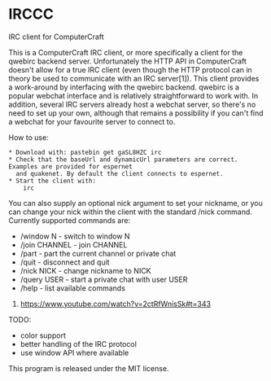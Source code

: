 IRCCC
=====

IRC client for ComputerCraft

This is a ComputerCraft IRC client, or more specifically a client for the qwebirc backend server.
Unfortunately the HTTP API in ComputerCraft doesn't allow for a true IRC client (even though the
HTTP protocol can in theory be used to communicate with an IRC server[1]). This client provides
a work-around by interfacing with the qwebirc backend. qwebirc is a popular webchat interface and
is relatively straightforward to work with. In addition, several IRC servers already host a webchat
server, so there's no need to set up your own, although that remains a possibility if you can't
find a webchat for your favourite server to connect to.

How to use:

	* Download with: pastebin get gaSL8HZC irc
	* Check that the baseUrl and dynamicUrl parameters are correct. Examples are provided for espernet
	  and quakenet. By default the client connects to espernet.
	* Start the client with:
		irc

You can also supply an optional nick argument to set your nickname, or you can change your nick within the client with the standard /nick command.
Currently supported commands are:

- /window N			- switch to window N
- /join CHANNEL		- join CHANNEL
- /part				- part the current channel or private chat
- /quit 				- disconnect and quit
- /nick NICK			- change nickname to NICK
- /query USER 		- start a private chat with user USER
- /help 				- list available commands


1. https://www.youtube.com/watch?v=2ctRfWnisSk#t=343

TODO:
- color support
- better handling of the IRC protocol
- use window API where available

This program is released under the MIT license.

